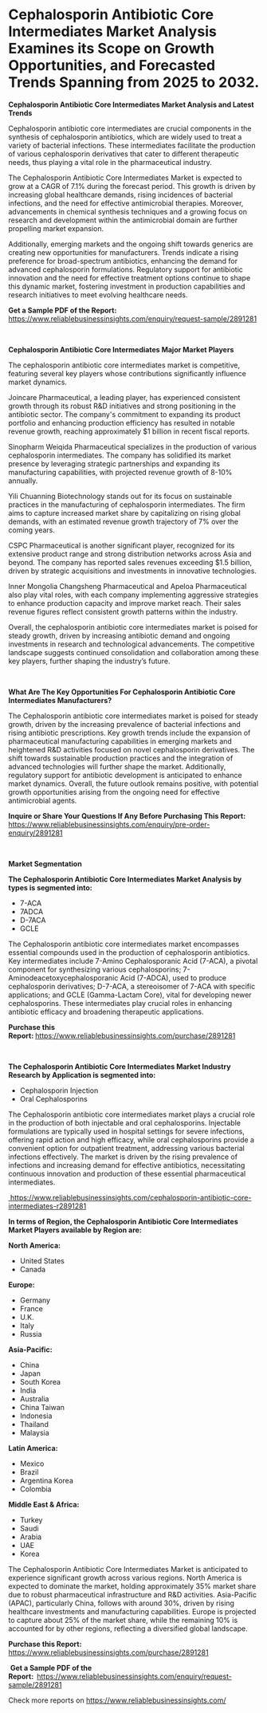 <p><h1>Cephalosporin Antibiotic Core Intermediates Market Analysis Examines its Scope on Growth Opportunities, and Forecasted Trends Spanning from 2025 to 2032.</h1></p><p><strong>Cephalosporin Antibiotic Core Intermediates Market Analysis and Latest Trends</strong></p>
<p><p>Cephalosporin antibiotic core intermediates are crucial components in the synthesis of cephalosporin antibiotics, which are widely used to treat a variety of bacterial infections. These intermediates facilitate the production of various cephalosporin derivatives that cater to different therapeutic needs, thus playing a vital role in the pharmaceutical industry.</p><p>The Cephalosporin Antibiotic Core Intermediates Market is expected to grow at a CAGR of 7.1% during the forecast period. This growth is driven by increasing global healthcare demands, rising incidences of bacterial infections, and the need for effective antimicrobial therapies. Moreover, advancements in chemical synthesis techniques and a growing focus on research and development within the antimicrobial domain are further propelling market expansion. </p><p>Additionally, emerging markets and the ongoing shift towards generics are creating new opportunities for manufacturers. Trends indicate a rising preference for broad-spectrum antibiotics, enhancing the demand for advanced cephalosporin formulations. Regulatory support for antibiotic innovation and the need for effective treatment options continue to shape this dynamic market, fostering investment in production capabilities and research initiatives to meet evolving healthcare needs.</p></p>
<p><strong>Get a Sample PDF of the Report:&nbsp;</strong> <a href="https://www.reliablebusinessinsights.com/enquiry/request-sample/2891281?utm_campaign=3319&utm_medium=2&utm_source=Github&utm_content=ia&utm_term=14032025&utm_id=cephalosporin-antibiotic-core-intermediates">https://www.reliablebusinessinsights.com/enquiry/request-sample/2891281</a></p>
<p>&nbsp;</p>
<p><strong>Cephalosporin Antibiotic Core Intermediates Major Market Players</strong></p>
<p><p>The cephalosporin antibiotic core intermediates market is competitive, featuring several key players whose contributions significantly influence market dynamics. </p><p>Joincare Pharmaceutical, a leading player, has experienced consistent growth through its robust R&D initiatives and strong positioning in the antibiotic sector. The company's commitment to expanding its product portfolio and enhancing production efficiency has resulted in notable revenue growth, reaching approximately $1 billion in recent fiscal reports. </p><p>Sinopharm Weiqida Pharmaceutical specializes in the production of various cephalosporin intermediates. The company has solidified its market presence by leveraging strategic partnerships and expanding its manufacturing capabilities, with projected revenue growth of 8-10% annually. </p><p>Yili Chuanning Biotechnology stands out for its focus on sustainable practices in the manufacturing of cephalosporin intermediates. The firm aims to capture increased market share by capitalizing on rising global demands, with an estimated revenue growth trajectory of 7% over the coming years.</p><p>CSPC Pharmaceutical is another significant player, recognized for its extensive product range and strong distribution networks across Asia and beyond. The company has reported sales revenues exceeding $1.5 billion, driven by strategic acquisitions and investments in innovative technologies.</p><p>Inner Mongolia Changsheng Pharmaceutical and Apeloa Pharmaceutical also play vital roles, with each company implementing aggressive strategies to enhance production capacity and improve market reach. Their sales revenue figures reflect consistent growth patterns within the industry.</p><p>Overall, the cephalosporin antibiotic core intermediates market is poised for steady growth, driven by increasing antibiotic demand and ongoing investments in research and technological advancements. The competitive landscape suggests continued consolidation and collaboration among these key players, further shaping the industry’s future.</p></p>
<p>&nbsp;</p>
<p><strong>What Are The Key Opportunities For Cephalosporin Antibiotic Core Intermediates Manufacturers?</strong></p>
<p><p>The Cephalosporin antibiotic core intermediates market is poised for steady growth, driven by the increasing prevalence of bacterial infections and rising antibiotic prescriptions. Key growth trends include the expansion of pharmaceutical manufacturing capabilities in emerging markets and heightened R&D activities focused on novel cephalosporin derivatives. The shift towards sustainable production practices and the integration of advanced technologies will further shape the market. Additionally, regulatory support for antibiotic development is anticipated to enhance market dynamics. Overall, the future outlook remains positive, with potential growth opportunities arising from the ongoing need for effective antimicrobial agents.</p></p>
<p><strong>Inquire or Share Your Questions If Any Before Purchasing This Report:</strong> <a href="https://www.reliablebusinessinsights.com/enquiry/pre-order-enquiry/2891281?utm_campaign=3319&utm_medium=2&utm_source=Github&utm_content=ia&utm_term=14032025&utm_id=cephalosporin-antibiotic-core-intermediates">https://www.reliablebusinessinsights.com/enquiry/pre-order-enquiry/2891281</a></p>
<p>&nbsp;</p>
<p><strong>Market Segmentation</strong></p>
<p><strong>The Cephalosporin Antibiotic Core Intermediates Market Analysis by types is segmented into:</strong></p>
<p><ul><li>7-ACA</li><li>7ADCA</li><li>D-7ACA</li><li>GCLE</li></ul></p>
<p><p>The Cephalosporin antibiotic core intermediates market encompasses essential compounds used in the production of cephalosporin antibiotics. Key intermediates include 7-Amino Cephalosporanic Acid (7-ACA), a pivotal component for synthesizing various cephalosporins; 7-Aminodeacetoxycephalosporanic Acid (7-ADCA), used to produce cephalosporin derivatives; D-7-ACA, a stereoisomer of 7-ACA with specific applications; and GCLE (Gamma-Lactam Core), vital for developing newer cephalosporins. These intermediates play crucial roles in enhancing antibiotic efficacy and broadening therapeutic applications.</p></p>
<p><strong>Purchase this Report:&nbsp;</strong><a href="https://www.reliablebusinessinsights.com/purchase/2891281?utm_campaign=3319&utm_medium=2&utm_source=Github&utm_content=ia&utm_term=14032025&utm_id=cephalosporin-antibiotic-core-intermediates">https://www.reliablebusinessinsights.com/purchase/2891281</a></p>
<p>&nbsp;</p>
<p><strong>The Cephalosporin Antibiotic Core Intermediates Market Industry Research by Application is segmented into:</strong></p>
<p><ul><li>Cephalosporin Injection</li><li>Oral Cephalosporins</li></ul></p>
<p><p>The Cephalosporin antibiotic core intermediates market plays a crucial role in the production of both injectable and oral cephalosporins. Injectable formulations are typically used in hospital settings for severe infections, offering rapid action and high efficacy, while oral cephalosporins provide a convenient option for outpatient treatment, addressing various bacterial infections effectively. The market is driven by the rising prevalence of infections and increasing demand for effective antibiotics, necessitating continuous innovation and production of these essential pharmaceutical intermediates.</p></p>
<p><a href="https://www.reliablebusinessinsights.com/cephalosporin-antibiotic-core-intermediates-r2891281?utm_campaign=3319&utm_medium=2&utm_source=Github&utm_content=ia&utm_term=14032025&utm_id=cephalosporin-antibiotic-core-intermediates">&nbsp;https://www.reliablebusinessinsights.com/cephalosporin-antibiotic-core-intermediates-r2891281</a></p>
<p><strong>In terms of Region, the Cephalosporin Antibiotic Core Intermediates Market Players available by Region are:</strong></p>
<p>
    <p> <strong> North America: </strong>
        <ul>
            <li>United States</li>
            <li>Canada</li>
        </ul>
        </p> 
    <p> <strong> Europe: </strong>
        <ul>
            <li>Germany</li>
            <li>France</li>
            <li>U.K.</li>
            <li>Italy</li>
            <li>Russia</li>
        </ul>
        </p> 
    <p> <strong> Asia-Pacific: </strong>
        <ul>
            <li>China</li>
            <li>Japan</li>
            <li>South Korea</li>
            <li>India</li>
            <li>Australia</li>
            <li>China Taiwan</li>
            <li>Indonesia</li>
            <li>Thailand</li>
            <li>Malaysia</li>
        </ul>
        </p> 
    <p> <strong> Latin America: </strong>
        <ul>
            <li>Mexico</li>
            <li>Brazil</li>
            <li>Argentina Korea</li>
            <li>Colombia</li>
        </ul>
        </p> 
    <p> <strong> Middle East & Africa: </strong>
        <ul>
            <li>Turkey</li>
            <li>Saudi</li>
            <li>Arabia</li>
            <li>UAE</li>
            <li>Korea</li>
        </ul>
    </p>
    </p>
<p><p>The Cephalosporin Antibiotic Core Intermediates Market is anticipated to experience significant growth across various regions. North America is expected to dominate the market, holding approximately 35% market share due to robust pharmaceutical infrastructure and R&D activities. Asia-Pacific (APAC), particularly China, follows with around 30%, driven by rising healthcare investments and manufacturing capabilities. Europe is projected to capture about 25% of the market share, while the remaining 10% is accounted for by other regions, reflecting a diversified global landscape.</p></p>
<p><strong>Purchase this Report: </strong><a href="https://www.reliablebusinessinsights.com/purchase/2891281?utm_campaign=3319&utm_medium=2&utm_source=Github&utm_content=ia&utm_term=14032025&utm_id=cephalosporin-antibiotic-core-intermediates">https://www.reliablebusinessinsights.com/purchase/2891281</a></p>
<p>&nbsp;<strong>Get a Sample PDF of the Report:&nbsp;&nbsp;</strong><a href="https://www.reliablebusinessinsights.com/enquiry/request-sample/2891281?utm_campaign=3319&utm_medium=2&utm_source=Github&utm_content=ia&utm_term=14032025&utm_id=cephalosporin-antibiotic-core-intermediates">https://www.reliablebusinessinsights.com/enquiry/request-sample/2891281</a></p>
<p><strong></strong></p>
<p>Check more reports on <a href="https://www.reliablebusinessinsights.com/?utm_campaign=3319&utm_medium=2&utm_source=Github&utm_content=ia&utm_term=14032025&utm_id=cephalosporin-antibiotic-core-intermediates">https://www.reliablebusinessinsights.com/</a></p>